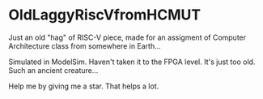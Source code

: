 # OldLaggyRiscVfromHCMUT
Just an old "hag" of RISC-V piece, made for an assigment of Computer Architecture class from somewhere in Earth...

Simulated in ModelSim. Haven't taken it to the FPGA level. It's just too old. Such an ancient creature...

Help me by giving me a star. That helps a lot.
